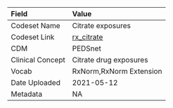 |Field            |Value                   |
|:----------------|:-----------------------|
|Codeset Name     |Citrate exposures       |
|Codeset Link     |[rx_citrate](https://github.com/PEDSnet/Variable-Dictionary/blob/main/drugs/rx_citrate.csv)|
|CDM              |PEDSnet                 |
|Clinical Concept |Citrate drug exposures  |
|Vocab            |RxNorm,RxNorm Extension |
|Date Uploaded    |2021-05-12              |
|Metadata         |NA                      |
